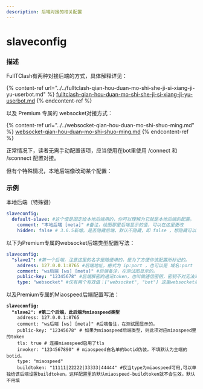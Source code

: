 ```yaml
---
description: 后端对接的相关配置
---
```


# slaveconfig

### 描述

FullTClash有两种对接后端的方式，具体解释详见：

{% content-ref url="../../fulltclash-qian-hou-duan-mo-shi-she-ji-si-xiang-ji-yu-userbot.md" %}
[fulltclash-qian-hou-duan-mo-shi-she-ji-si-xiang-ji-yu-userbot.md](../../fulltclash-qian-hou-duan-mo-shi-she-ji-si-xiang-ji-yu-userbot.md)
{% endcontent-ref %}

以及 Premium 专属的 websocket对接方式：

{% content-ref url="../../websocket-qian-hou-duan-mo-shi-shuo-ming.md" %}
[websocket-qian-hou-duan-mo-shi-shuo-ming.md](../../websocket-qian-hou-duan-mo-shi-shuo-ming.md)
{% endcontent-ref %}

正常情况下，读者无需手动配置该项，应当使用在bot里使用 /connect 和 /sconnect 配置对接。

但有个特殊情况，本地后端像改动某个配置：

### 示例

本地后端（特殊键）

```yaml
slaveconfig:
  default-slave: #这个值是固定给本地后端用的，你可以理解为它就是本地后端的配置。
    comment: "本地后端 [meta]" #备注，绘图那里后端显示的值，可以在这里更改
    hidden: false # 3.6.5新增。是否隐藏后端，默认不隐藏，即 false ，想隐藏可以改为 true
```

以下为Premium专属的websocket后端类型配置写法：

```yaml
slaveconfig:
  "slave1": #第一个后端，注意这里的名字是随便填的，是为了方便你该配置所标记的。
    address: 127.0.0.1:8765 #后端地址，格式为 ip:port ，也可以是 域名:port
    comment: "ws后端 [ws] [meta]" #后端备注，在测试图显示的。
    public-key: "12345678" #后端解密的通讯token，也叫做通信密钥，密钥不对无法对接成功。
    type: "websocket" #仅有两个有效值：["websocket", "bot"] 这里websocket后端。
```

以及Premium专属的Miaospeed后端配置写法：

<pre class="language-yaml"><code class="lang-yaml"><strong>slaveconfig:
</strong><strong>  "slave2": #第二个后端，此后端为miaospeed类型
</strong>    address: 127.0.0.1:8765
    comment: "ws后端 [ws] [meta]" #后端备注，在测试图显示的。
    public-key: "12345678" # 如果为miaospeed后端类型，则此项对应miaospeed里的token
    tls: true # 连接miaospeed启用了tls
    invoker: "1234567890" # miaospeed白名单的botid伪装，不填默认为主端的botid。
    type: "miaospeed"
    buildtoken: "11111|22222|33333|44444" #仅当type为miaospeed可用,可以单独给该后端设置buildtoken，这样配置里的默认miaospeed-buildtoken就不会生效。默认不用填
</code></pre>
